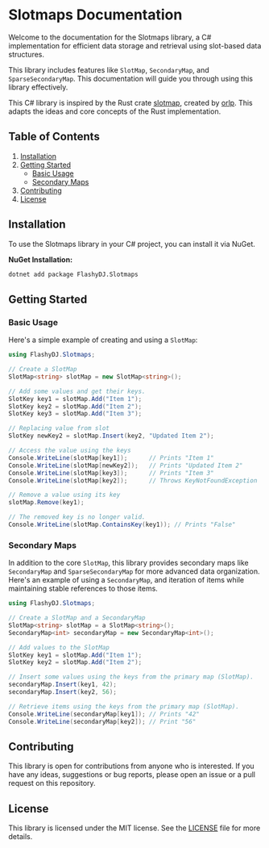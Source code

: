 # Slotmaps Documentation

Welcome to the documentation for the Slotmaps library, a C# implementation for efficient data storage and retrieval using slot-based data structures.

This library includes features like `SlotMap`, `SecondaryMap`, and `SparseSecondaryMap`. This documentation will guide you through using this library effectively.

This C# library is inspired by the Rust crate [slotmap](https://github.com/orlp/slotmap/), created by [orlp](https://github.com/orlp).
This adapts the ideas and core concepts of the Rust implementation.

## Table of Contents

1. [Installation](#installation)
2. [Getting Started](#getting-started)
    - [Basic Usage](#basic-usage)
    - [Secondary Maps](#secondary-maps)
3. [Contributing](#contributing)
4. [License](#license)

## Installation
 
To use the Slotmaps library in your C# project, you can install it via NuGet.

**NuGet Installation:**

```bash
dotnet add package FlashyDJ.Slotmaps
```

## Getting Started

### Basic Usage
Here's a simple example of creating and using a `SlotMap`:

```csharp
using FlashyDJ.Slotmaps;

// Create a SlotMap
SlotMap<string> slotMap = new SlotMap<string>();

// Add some values and get their keys.
SlotKey key1 = slotMap.Add("Item 1");
SlotKey key2 = slotMap.Add("Item 2");
SlotKey key3 = slotMap.Add("Item 3");

// Replacing value from slot
SlotKey newKey2 = slotMap.Insert(key2, "Updated Item 2");

// Access the value using the keys
Console.WriteLine(slotMap[key1]);      // Prints "Item 1"
Console.WriteLine(slotMap[newKey2]);   // Prints "Updated Item 2"
Console.WriteLine(slotMap[key3]);      // Prints "Item 3"
Console.WriteLine(slotMap[key2]);      // Throws KeyNotFoundException

// Remove a value using its key
slotMap.Remove(key1);

// The removed key is no longer valid.
Console.WriteLine(slotMap.ContainsKey(key1)); // Prints "False"
```

### Secondary Maps

In addition to the core `SlotMap`, this library provides secondary maps like `SecondaryMap` and `SparseSecondaryMap` for more advanced data organization.
Here's an example of using a `SecondaryMap`, and iteration of items while maintaining stable references to those items.

```csharp
using FlashyDJ.Slotmaps;

// Create a SlotMap and a SecondaryMap
SlotMap<string> slotMap = a SlotMap<string>();
SecondaryMap<int> secondaryMap = new SecondaryMap<int>();

// Add values to the SlotMap
SlotKey key1 = slotMap.Add("Item 1");
SlotKey key2 = slotMap.Add("Item 2");

// Insert some values using the keys from the primary map (SlotMap).
secondaryMap.Insert(key1, 42);
secondaryMap.Insert(key2, 56);

// Retrieve items using the keys from the primary map (SlotMap).
Console.WriteLine(secondaryMap[key1]); // Prints "42"
Console.WriteLine(secondaryMap[key2]); // Print "56"
```

## Contributing
This library is open for contributions from anyone who is interested. If you have any ideas, suggestions or bug reports, please open an issue or a pull request on this repository.

## License
This library is licensed under the MIT license. See the [LICENSE](https://github.com/FlashyDJ/Slotmaps/blob/main/LICENSE.TXT) file for more details.